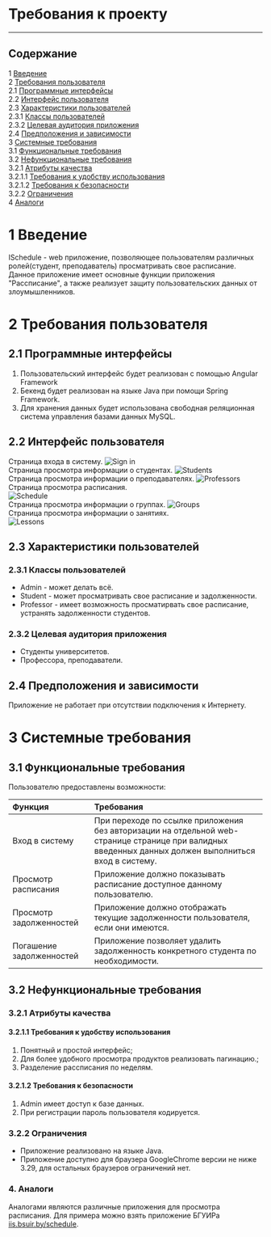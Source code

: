 # Требования к проекту
---

## Содержание

1 [Введение](#intro) <br/>
2 [Требования пользователя](#user_requirements)  
2.1 [Программные интерфейсы](#software_interfaces)  
2.2 [Интерфейс пользователя](#user_interface)  
2.3 [Характеристики пользователей](#user_specifications)  
2.3.1 [Классы пользователей](#user_classes)  
2.3.2 [Целевая аудитория приложения](#application_audience)  
2.4 [Предположения и зависимости](#assumptions_and_dependencies)  
3 [Системные требования](#system_requirements)  
3.1 [Функциональные требования](#functional_requirements)  
3.2 [Нефункциональные требования](#non-functional_requirements)  
3.2.1 [Атрибуты качества](#quality_attributes)  
3.2.1.1 [Требования к удобству использования](#requirements_for_ease_of_use)  
3.2.1.2 [Требования к безопасности](#security_requirements)  
3.2.2 [Ограничения](#limitations) <br/>
4 [Аналоги](#analogues)   

<a name="intro"/>

# 1 Введение
ISchedule - web приложение, позволяющее пользователям различных ролей(студент, преподаватель) просматривать свое расписание. Данное приложение имеет основные функции приложения "Рассписание", а также реализует защиту пользовательских данных от злоумышленников.

<a name="user_requirements"/>

# 2 Требования пользователя

<a name="software_interfaces"/>

## 2.1 Программные интерфейсы
1. Пользовательский интерфейс будет реализован с помощью Angular Framework
2. Бекенд будет реализован на языке Java при помощи Spring Framework.
3. Для хранения данных будет использована свободная реляционная система управления базами данных MySQL.

<a name="user_interface"/>

## 2.2 Интерфейс пользователя
Страница входа в систему.
![Sign in](../Mockups/Login.jpg)  
Страница просмотра информации о студентах.
![Students](../Mockups/Students.jpg)  
Страница просмотра информации о преподавателях.
![Professors](../Mockups/Professors.jpg)  
Страница просмотра расписания.  
![Schedule](../Mockups/Schedule.jpg)  
Страница просмотра информации о группах.
![Groups](../Mockups/Groups.jpg)  
Страница просмотра информации о занятиях.  
![Lessons](../Mockups/Lessons.jpg)  

<a name="user_specifications"/>

## 2.3 Характеристики пользователей

<a name="user_classes"/>

### 2.3.1 Классы пользователей

* Admin - может делать всё.
* Student - может просматривать свое расписание и задолженности.
* Professor - имеет возможность просматирвать свое расписание, устранять задолженности студентов.

<a name="application_audience"/>

### 2.3.2 Целевая аудитория приложения

* Студенты университетов.
* Профессора, преподаватели.

<a name="assumptions_and_dependencies"/>

## 2.4 Предположения и зависимости
Приложение не работает при отсутствии подключения к Интернету.

<a name="system_requirements"/>

# 3 Системные требования

<a name="functional_requirements"/>

## 3.1 Функциональные требования

Пользователю предоставлены возможности:

| Функция | Требования | 
|:---|:---|
| Вход в систему | При переходе по ссылке приложения без авторизации на отдельной web-странице странице при валидных введенных данных должен выполниться вход в систему. |
| Просмотр расписания | Приложение должно показывать расписание доступное данному пользователю. |
| Просмотр задолженностей | Приложение должно отображать текущие задолженности пользователя, если они имеются. |
| Погашение задолженностей | Приложение позволяет удалить задолженность конкретного студента по необходимости. |

<a name="non-functional_requirements"/>

## 3.2 Нефункциональные требования

<a name="quality_attributes"/>

### 3.2.1 Атрибуты качества

<a name="requirements_for_ease_of_use"/>

#### 3.2.1.1 Требования к удобству использования
1. Понятный и простой интерфейс;
2. Для более удобного просмотра продуктов реализовать пагинацию.;
3. Разделение рассписания по неделям.

<a name="security_requirements"/>

#### 3.2.1.2 Требования к безопасности
1. Admin имеет доступ к базе данных.
2. При регистрации пароль пользователя кодируется.

<a name="limitations"/>

### 3.2.2 Ограничения 
* Приложение реализовано на языке Java.
* Приложение доступно для браузера GoogleChrome версии не ниже 3.29, для остальных браузеров ограничений нет.

<a name="analogues"/>

### 4. Аналоги 
Аналогами являются различные приложения для просмотра расписания. Для примера можно взять приложение БГУИРа [iis.bsuir.by/schedule](https://iis.bsuir.by/schedule). 